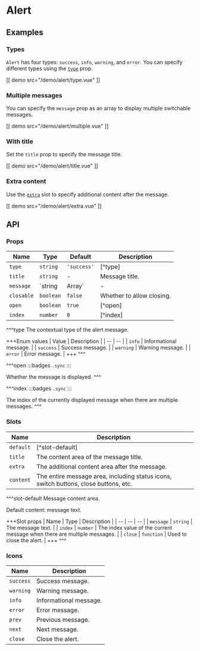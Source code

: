 # Alert

## Examples

### Types

`Alert` has four types: `success`, `info`, `warning`, and `error`. You can specify different types using the [`type`](#props-type) prop.

[[ demo src="/demo/alert/type.vue" ]]

### Multiple messages

You can specify the `message` prop as an array to display multiple switchable messages.

[[ demo src="/demo/alert/multiple.vue" ]]

### With title

Set the `title` prop to specify the message title.

[[ demo src="/demo/alert/title.vue" ]]

### Extra content

Use the [`extra`](#slots-extra) slot to specify additional content after the message.

[[ demo src="/demo/alert/extra.vue" ]]


## API

### Props

| Name | Type | Default | Description |
| -- | -- | -- | -- |
| ``type`` | `string` | `'success'` | [^type] |
| ``title`` | `string` | - | Message title. |
| ``message`` | `string | Array<string>` | - | Message content. When an array is passed, multiple messages will be displayed and switchable. |
| ``closable`` | `boolean` | `false` | Whether to allow closing. |
| ``open`` | `boolean` | `true` | [^open] |
| ``index`` | `number` | `0` | [^index] |

^^^type
The contextual type of the alert message.

+++Enum values
| Value | Description |
| -- | -- |
| `info` | Informational message. |
| `success` | Success message. |
| `warning` | Warning message. |
| `error` | Error message. |
+++
^^^

^^^open
:::badges
`.sync`
:::

Whether the message is displayed.
^^^

^^^index
:::badges
`.sync`
:::

The index of the currently displayed message when there are multiple messages.
^^^

### Slots

| Name | Description |
| -- | -- |
| ``default`` | [^slot-default] |
| ``title`` | The content area of the message title. |
| ``extra`` | The additional content area after the message. |
| ``content`` | The entire message area, including status icons, switch buttons, close buttons, etc. |

^^^slot-default
Message content area.

Default content: message text.

+++Slot props
| Name | Type | Description |
| -- | -- | -- |
| `message` | `string` | The message text. |
| `index` | `number` | The index value of the current message when there are multiple messages. |
| `close` | `function` | Used to close the alert. |
+++
^^^

### Icons

| Name | Description |
| -- | -- |
| ``success`` | Success message. |
| ``warning`` | Warning message. |
| ``info`` | Informational message. |
| ``error`` | Error message. |
| ``prev`` | Previous message. |
| ``next`` | Next message. |
| ``close`` | Close the alert. |
```
